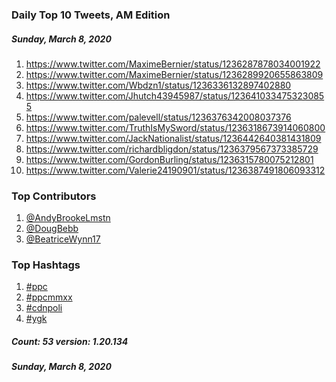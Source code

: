 ### Daily Top 10 Tweets, AM Edition
##### Sunday, March 8, 2020
 1) https://www.twitter.com/MaximeBernier/status/1236287878034001922
 2) https://www.twitter.com/MaximeBernier/status/1236289920655863809
 3) https://www.twitter.com/Wbdzn1/status/1236336132897402880
 4) https://www.twitter.com/Jhutch43945987/status/1236410334753230855
 5) https://www.twitter.com/palevell/status/1236376342008037376
 6) https://www.twitter.com/TruthIsMySword/status/1236318673914060800
 7) https://www.twitter.com/JackNationalist/status/1236442640381431809
 8) https://www.twitter.com/richardbligdon/status/1236379567373385729
 9) https://www.twitter.com/GordonBurling/status/1236315780075212801
10) https://www.twitter.com/Valerie24190901/status/1236387491806093312

### Top Contributors
  1) [@AndyBrookeLmstn](https://www.twitter.com/AndyBrookeLmstn)
  2) [@DougBebb](https://www.twitter.com/DougBebb)
  3) [@BeatriceWynn17](https://www.twitter.com/BeatriceWynn17)


### Top Hashtags

  1) [#ppc](https://www.twitter.com/hashtag/ppc)
  2) [#ppcmmxx](https://www.twitter.com/hashtag/ppcmmxx)
  3) [#cdnpoli](https://www.twitter.com/hashtag/cdnpoli)
  4) [#ygk](https://www.twitter.com/hashtag/ygk)

##### Count: 53	version: 1.20.134
##### Sunday, March 8, 2020

